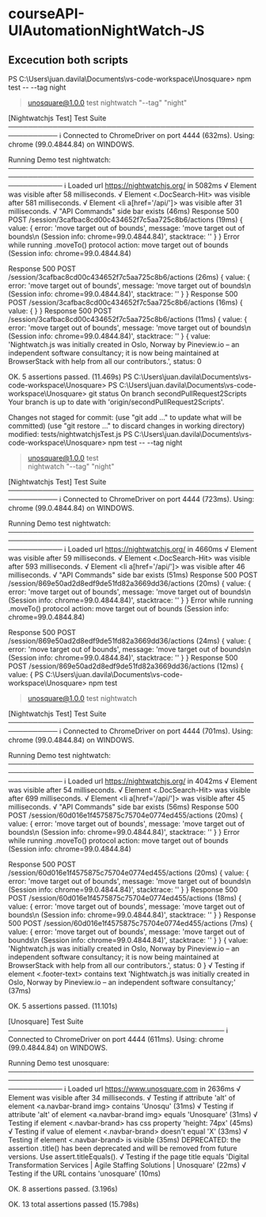 ﻿# courseAPI-UIAutomationNightWatch-JS

## Excecution both scripts

PS C:\Users\juan.davila\Documents\vs-code-workspace\Unosquare> npm test -- --tag night

> unosquare@1.0.0 test
> nightwatch "--tag" "night"


[Nightwatchjs Test] Test Suite
────────────────────────────────────────────────────────────
ℹ Connected to ChromeDriver on port 4444 (632ms).
  Using: chrome (99.0.4844.84) on WINDOWS.


  Running Demo test nightwatch:
───────────────────────────────────────────────────────────────────────────────────────────────────────────────
  ℹ Loaded url https://nightwatchjs.org/ in 5082ms
  √ Element <body> was visible after 58 milliseconds.
  √ Element <.DocSearch-Hit> was visible after 581 milliseconds.
  √ Element <li a[href='/api/']> was visible after 31 milliseconds.
  √ "API Commands" side bar exists (46ms)
   Response 500 POST /session/3cafbac8cd00c434652f7c5aa725c8b6/actions (19ms)
   {
     value: {
       error: 'move target out of bounds',
       message: 'move target out of bounds\n  (Session info: chrome=99.0.4844.84)',
       stacktrace: ''
     }
  }
 Error while running .moveTo() protocol action: move target out of bounds
  (Session info: chrome=99.0.4844.84)

   Response 500 POST /session/3cafbac8cd00c434652f7c5aa725c8b6/actions (26ms)
   {
     value: {
       error: 'move target out of bounds',
       message: 'move target out of bounds\n  (Session info: chrome=99.0.4844.84)',
       stacktrace: ''
     }
  }
   Response 500 POST /session/3cafbac8cd00c434652f7c5aa725c8b6/actions (16ms)
   {
     value: {
     }
  }
   Response 500 POST /session/3cafbac8cd00c434652f7c5aa725c8b6/actions (11ms)
   {
     value: {
       error: 'move target out of bounds',
       message: 'move target out of bounds\n  (Session info: chrome=99.0.4844.84)',
       stacktrace: ''
     }
{
  value: 'Nightwatch.js was initially created in Oslo, Norway by Pineview.io – an independent software consultancy; it is now being maintained at BrowserStack with help from all our contributors.',
  status: 0

OK. 5 assertions passed. (11.469s)
PS C:\Users\juan.davila\Documents\vs-code-workspace\Unosquare>
PS C:\Users\juan.davila\Documents\vs-code-workspace\Unosquare> git status
On branch secondPullRequest2Scripts
Your branch is up to date with 'origin/secondPullRequest2Scripts'.

Changes not staged for commit:
  (use "git add <file>..." to update what will be committed)
  (use "git restore <file>..." to discard changes in working directory)
        modified:   tests/nightwatchjsTest.js
PS C:\Users\juan.davila\Documents\vs-code-workspace\Unosquare> npm test -- --tag night

> unosquare@1.0.0 test      
> nightwatch "--tag" "night"


[Nightwatchjs Test] Test Suite
────────────────────────────────────────────────────────────
ℹ Connected to ChromeDriver on port 4444 (723ms).
  Using: chrome (99.0.4844.84) on WINDOWS.


  Running Demo test nightwatch:
───────────────────────────────────────────────────────────────────────────────────────────────────────────────
  ℹ Loaded url https://nightwatchjs.org/ in 4660ms
  √ Element <body> was visible after 59 milliseconds.
  √ Element <.DocSearch-Hit> was visible after 593 milliseconds.
  √ Element <li a[href='/api/']> was visible after 46 milliseconds.
  √ "API Commands" side bar exists (51ms)
   Response 500 POST /session/869e50ad2d8edf9de51fd82a3669dd36/actions (20ms)
   {
     value: {
       error: 'move target out of bounds',
       message: 'move target out of bounds\n  (Session info: chrome=99.0.4844.84)',
       stacktrace: ''
     }
  }
 Error while running .moveTo() protocol action: move target out of bounds
  (Session info: chrome=99.0.4844.84)

   Response 500 POST /session/869e50ad2d8edf9de51fd82a3669dd36/actions (24ms)
   {
     value: {
       error: 'move target out of bounds',
       message: 'move target out of bounds\n  (Session info: chrome=99.0.4844.84)',
       stacktrace: ''
     }
  }
   Response 500 POST /session/869e50ad2d8edf9de51fd82a3669dd36/actions (12ms)
   {
     value: {
PS C:\Users\juan.davila\Documents\vs-code-workspace\Unosquare> npm test

> unosquare@1.0.0 test
> nightwatch


[Nightwatchjs Test] Test Suite
────────────────────────────────────────────────────────────
ℹ Connected to ChromeDriver on port 4444 (701ms).
  Using: chrome (99.0.4844.84) on WINDOWS.


  Running Demo test nightwatch:
───────────────────────────────────────────────────────────────────────────────────────────────────────────────
  ℹ Loaded url https://nightwatchjs.org/ in 4042ms
  √ Element <body> was visible after 54 milliseconds.
  √ Element <.DocSearch-Hit> was visible after 699 milliseconds.
  √ Element <li a[href='/api/']> was visible after 45 milliseconds.
  √ "API Commands" side bar exists (56ms)
   Response 500 POST /session/60d016e1f4575875c75704e0774ed455/actions (20ms)
   {
     value: {
       error: 'move target out of bounds',
       message: 'move target out of bounds\n  (Session info: chrome=99.0.4844.84)',
       stacktrace: ''
     }
  }
 Error while running .moveTo() protocol action: move target out of bounds
  (Session info: chrome=99.0.4844.84)

   Response 500 POST /session/60d016e1f4575875c75704e0774ed455/actions (20ms)
   {
     value: {
       error: 'move target out of bounds',
       message: 'move target out of bounds\n  (Session info: chrome=99.0.4844.84)',
       stacktrace: ''
     }
  }
   Response 500 POST /session/60d016e1f4575875c75704e0774ed455/actions (18ms)
   {
     value: {
       error: 'move target out of bounds',
       message: 'move target out of bounds\n  (Session info: chrome=99.0.4844.84)',
       stacktrace: ''
     }
  }
   Response 500 POST /session/60d016e1f4575875c75704e0774ed455/actions (7ms)
   {
     value: {
       error: 'move target out of bounds',
       message: 'move target out of bounds\n  (Session info: chrome=99.0.4844.84)',
       stacktrace: ''
     }
  }
{
  value: 'Nightwatch.js was initially created in Oslo, Norway by Pineview.io – an independent software consultancy; it is now being maintained at BrowserStack with help from all our contributors.',
  status: 0
}
  √ Testing if element <.footer-text> contains text 'Nightwatch.js was initially created in Oslo, Norway by Pineview.io – an independent software consultancy;' (37ms)

OK. 5 assertions passed. (11.101s)

[Unosquare] Test Suite
────────────────────────────────────────────
ℹ Connected to ChromeDriver on port 4444 (611ms).
  Using: chrome (99.0.4844.84) on WINDOWS.


  Running Demo test unosquare:
───────────────────────────────────────────────────────────────────────────────────────────────────────────────
  ℹ Loaded url https://www.unosquare.com in 2636ms
  √ Element <body> was visible after 34 milliseconds.
  √ Testing if attribute 'alt' of element <a.navbar-brand img> contains 'Unosqu' (31ms)
  √ Testing if attribute 'alt' of element <a.navbar-brand img> equals 'Unosquare' (31ms)
  √ Testing if element <.navbar-brand> has css property 'height: 74px' (45ms)
  √ Testing if value of element <.navbar-brand> doesn't equal 'X' (33ms)
  √ Testing if element <.navbar-brand> is visible (35ms)
DEPRECATED: the assertion .title() has been deprecated and will be removed from future versions. Use assert.titleEquals().
  √ Testing if the page title equals 'Digital Transformation Services | Agile Staffing Solutions | Unosquare' (22ms)
  √ Testing if the URL contains 'unosquare' (10ms)

OK. 8 assertions passed. (3.196s)

OK. 13  total assertions passed (15.798s)
